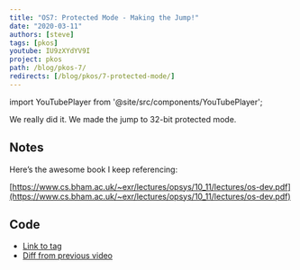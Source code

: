 ```yaml
---
title: "OS7: Protected Mode - Making the Jump!"
date: "2020-03-11"
authors: [steve]
tags: [pkos]
youtube: IU9zXYdYV9I
project: pkos
path: /blog/pkos-7/
redirects: [/blog/pkos/7-protected-mode/]
---
```


import YouTubePlayer from '@site/src/components/YouTubePlayer';

<YouTubePlayer youtubeLink={frontmatter.youtube} />

We really did it. We made the jump to 32-bit protected mode.

<!--truncate-->

## Notes

Here’s the awesome book I keep referencing:

[https://www.cs.bham.ac.uk/~exr/lectures/opsys/10_11/lectures/os-dev.pdf](https://www.cs.bham.ac.uk/~exr/lectures/opsys/10_11/lectures/os-dev.pdf)

## Code

- [Link to tag](https://github.com/pagekeysolutions/pkos/releases/tag/vid%2Fos007)
- [Diff from previous video](https://github.com/pagekeysolutions/pkos/compare/vid/os006..vid/os007)
